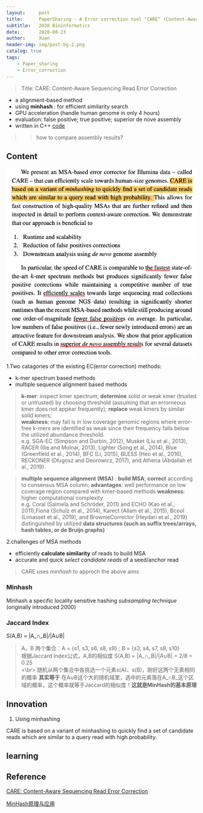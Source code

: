 ```yaml
---
layout:     post
title:      PaperSharing - A Error correction tool "CARE" (Content-Aware)
subtitle:   2020 Bioinformatics 
date:       2020-08-23
author:     Xuan
header-img: img/post-bg-2.png
catalog: true
tags:
    - Paper_sharing 
    - Error_correction
---
```


> Title: CARE: Content-Aware Sequencing Read Error Correction

- a alignment-based method 
- using **minhash** : for efficient similarity search
- GPU acceleration (handle human genome in only 4 hours)
- evaluation: false positive; true positive; superior de nove assembly
- written in C++ [code](https://github.com/fkallen/CARE)

>>  how to compare assembly results?


## Content
![paper structure](/img/post-ct-care.png)

1.Two catagories of the existing EC(error correction) methods:

- k-mer spectrum based methods
- multiple sequence alignment based methods

> **k-mer**: inspect kmer spectrum; **determine** solid or weak kmer (trusted or untrusted) by choosing threshold (assuming that an errorneous kmer does not appear frequently); **replace** weak kmers by similar solid kmers;  
**weakness**: may fail is in low coverage genomic regions where error-free k-mers are identified as weak since their frequency falls below the utilized abundance threshold.  
e.g. SGA-EC (Simpson and Durbin, 2012), Musket (Liu et al., 2013), RACER (Ilie and Molnar, 2013), Lighter (Song et al., 2014), Blue (Greenfield et al., 2014), BFC (Li, 2015), BLESS (Heo et al., 2016), RECKONER (Długosz and Deorowicz, 2017), and Athena (Abdallah et al., 2019). 

> **multiple sequence alignment (MSA)** : **build MSA**; **correct** according to consensus MSA column; 
**advantages**: well performance on low coverage region compared with kmer-based methods
**weakness**: higher computational complexity  
e.g. Coral (Salmela and Schröder, 2011) and ECHO (Kao et al., 2011),Fiona (Schulz et al., 2014), Karect (Allam et al., 2015), Bcool (Limasset et al., 2019), and BrownieCorrector (Heydari et al., 2019)  distinguished by utilized **data structures (such as suffix trees/arrays, hash tables, or de Bruijn graphs)**

2.challenges of MSA methods

- efficiently **calculate similarity** of reads to build MSA
- accurate and quick *select candidate reads* of a seed/anchor read

> CARE uses *minhash* to approch the above aims

### Minhash

Minhash a specific locality sensitive hashing *subsampling technique* (originally introduced 2000)

### Jaccard Index

S(A,B) = |A_∩\_B|/|A∪B|

>A，B 两个集合：A = {s1, s3, s6, s8, s9} ; B = {s3, s4, s7, s8, s10}  
根据Jaccard Index公式，A,B的相似度 S(A,B) = |A_∩\_B|/|A∪B| = 2/8 = 0.25  
<\br>
随机从两个集合中各挑选一个元素s(A)、s(B)，刚好这两个无素相同的概率 **其实等于** 在A∪B这个大的随机域里，选中的元素落在A_∩B_这个区域的概率，这个概率就等于Jaccard的相似度！**这就是MinHash的基本原理**

 
## Innovation


1. Using minhashing

CARE is based on a variant of minhashing to quickly find a set of candidate reads which are similar to a query read with high probability.


## learning


## Reference

[CARE: Content-Aware Sequencing Read Error Correction](https://ieeexplore.ieee.org/stamp/stamp.jsp?tp=&arnumber=8621325)

[MinHash原理与应用](http://jm.taobao.org/2012/10/29/minhash-intro/)
